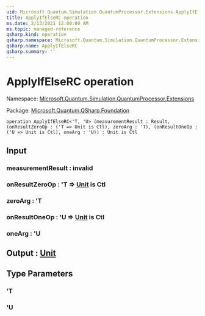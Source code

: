 ```yaml
---
uid: Microsoft.Quantum.Simulation.QuantumProcessor.Extensions.ApplyIfElseRC
title: ApplyIfElseRC operation
ms.date: 2/13/2021 12:00:00 AM
ms.topic: managed-reference
qsharp.kind: operation
qsharp.namespace: Microsoft.Quantum.Simulation.QuantumProcessor.Extensions
qsharp.name: ApplyIfElseRC
qsharp.summary: ''
---
```


# ApplyIfElseRC operation

Namespace: [Microsoft.Quantum.Simulation.QuantumProcessor.Extensions](xref:Microsoft.Quantum.Simulation.QuantumProcessor.Extensions)

Package: [Microsoft.Quantum.QSharp.Foundation](https://nuget.org/packages/Microsoft.Quantum.QSharp.Foundation)




```qsharp
operation ApplyIfElseRC<'T, 'U> (measurementResult : Result, (onResultZeroOp : ('T => Unit is Ctl), zeroArg : 'T), (onResultOneOp : ('U => Unit is Ctl), oneArg : 'U)) : Unit is Ctl
```


## Input

### measurementResult : __invalid<Result>__




### onResultZeroOp : 'T => [Unit](xref:microsoft.quantum.lang-ref.unit)  is Ctl




### zeroArg : 'T




### onResultOneOp : 'U => [Unit](xref:microsoft.quantum.lang-ref.unit)  is Ctl




### oneArg : 'U





## Output : [Unit](xref:microsoft.quantum.lang-ref.unit)



## Type Parameters

### 'T


### 'U

